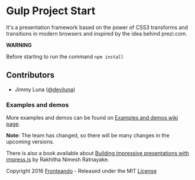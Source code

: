 Gulp Project Start
============

It's a presentation framework based on the power of CSS3 transforms and
transitions in modern browsers and inspired by the idea behind prezi.com.

**WARNING**

Before starting to run the command `npm install`

## Contributors
- Jimmy Luna ([@devjluna](https://github.com/devjluna))

### Examples and demos

More examples and demos can be found on [Examples and demos wiki page](http://github.com/bartaz/impress.js/wiki/Examples-and-demos).

**Note:** The team has changed, so there will be many changes in the upcoming versions.

There is also a book available about [Building impressive presentations with impress.js](http://www.packtpub.com/building-impressive-presentations-with-impressjs/book) by Rakhitha Nimesh Ratnayake.

Copyright 2016 [Fronteando](http://github.com/fronteando) - Released under the MIT [License](LICENSE)
